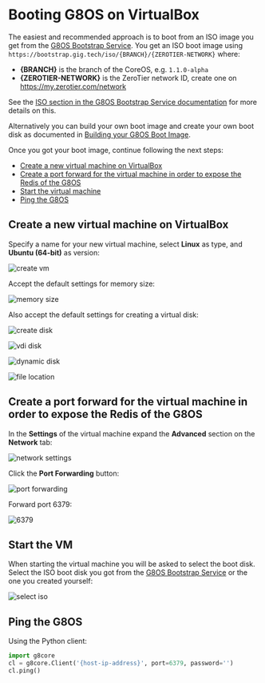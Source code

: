 # Booting G8OS on VirtualBox

The easiest and recommended approach is to boot from an ISO image you get from the [G8OS Bootstrap Service](https://bootstrap.gig.tech/). You get an ISO boot image using `https://bootstrap.gig.tech/iso/{BRANCH}/{ZEROTIER-NETWORK}` where:

- **{BRANCH}** is the branch of the CoreOS, e.g. `1.1.0-alpha`
- **{ZEROTIER-NETWORK}** is the ZeroTier network ID, create one on https://my.zerotier.com/network

See the [ISO section in the G8OS Bootstrap Service documentation](../bootstrap/bootstrap.md#iso) for more details on this.

Alternatively you can build your own boot image and create your own boot disk as documented in [Building your G8OS Boot Image](../building/building.md).

Once you got your boot image, continue following the next steps:

- [Create a new virtual machine on VirtualBox](#create-vm)
- [Create a port forward for the virtual machine in order to expose the Redis of the G8OS](#create-portforward)
- [Start the virtual machine](#start-vm)
- [Ping the G8OS](#ping-core0)


<a id="create-vm"></a>
## Create a new virtual machine on VirtualBox  

Specify a name for your new virtual machine, select **Linux** as type, and **Ubuntu (64-bit)** as version:  

![create vm](images/create_vm.png)  

Accept the default settings for memory size:

![memory size](images/memory_size.png)  

Also accept the default settings for creating a virtual disk:

![create disk](images/create_disk.png)  

![vdi disk](images/vdi_disk.png)  

![dynamic disk](images/dynamically_allocated.png)

![file location](images/file_location.png)

<a id="create-portforward"></a>
## Create a port forward for the virtual machine in order to expose the Redis of the G8OS

In the **Settings** of the virtual machine expand the **Advanced** section on the **Network** tab:

![network settings](images/network_settings.png)

Click the **Port Forwarding** button:

![port forwarding](images/port_forwarding.png)

Forward port 6379:

![6379](images/6379.png)


<a id="start-vm"></a>
## Start the VM

When starting the virtual machine you will be asked to select the boot disk. Select the ISO boot disk you got from the [G8OS Bootstrap Service](https://bootstrap.gig.tech/) or the one you created yourself:

![select iso](images/select_iso.png)

<a id="ping-core0"></a>
## Ping the G8OS

Using the Python client:

```python
import g8core
cl = g8core.Client('{host-ip-address}', port=6379, password='')
cl.ping()
```
